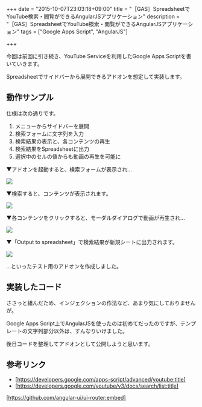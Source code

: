 +++
date = "2015-10-07T23:03:18+09:00"
title = "［GAS］SpreadsheetでYouTube検索・閲覧ができるAngularJSアプリケーション"
description = "［GAS］SpreadsheetでYouTube検索・閲覧ができるAngularJSアプリケーション"
tags = ["Google Apps Script", "AngularJS"]

+++

今回は前回に引き続き、YouTube Serviceを利用したGoogle Apps Scriptを書いていきます。

Spreadsheetでサイドバーから展開できるアドオンを想定して実装します。

## 動作サンプル

仕様は次の通りです。

1. メニューからサイドバーを展開
2. 検索フォームに文字列を入力
3. 検索結果の表示と、各コンテンツの再生
4. 検索結果をSpreadsheetに出力
5. 選択中のセルの値からも動画の再生を可能に

▼アドオンを起動すると、検索フォームが表示され…

![](https://i.gyazo.com/7e82f815f424aa886d79acdb30900422.png)

▼検索すると、コンテンツが表示されます。

![](https://i.gyazo.com/7453e3fb16e492aaa96e162df3ae1e0c.png)

▼各コンテンツをクリックすると、モーダルダイアログで動画が再生され...

![](https://i.gyazo.com/2e17679961bc7377a1c1b24ae80f99ce.png)

▼「Output to spreadsheet」で検索結果が新規シートに出力されます。

![](https://i.gyazo.com/479c11a71bfe3db5c75c56b1f7e2e1f8.png)

…といったテスト用のアドオンを作成しました。

## 実装したコード

ささっと組んだため、インジェクションの作法など、あまり気にしておりませんが。

<script src="https://gist.github.com/YoshiyukiHirano/ffbadfaaf373c61eb199.js"></script>

Google Apps Script上でAngularJSを使ったのは初めてだったのですが、テンプレートの文字列部分以外は、すんなりいけました。

後日コードを整理してアドオンとして公開しようと思います。

## 参考リンク

* [https://developers.google.com/apps-script/advanced/youtube:title]
* [https://developers.google.com/youtube/v3/docs/search/list:title]

[https://github.com/angular-ui/ui-router:embed]

